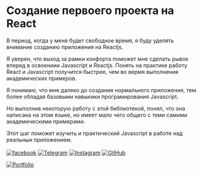 # Создание первоего проекта на React

В период, когда у меня будет свободное время, я буду уделять внимание созданию приложения на Reactjs.

Я уверен, что выход за рамки конфорта поможет мне сделать рывок вперед в освоениии Javascript и Reactjs. Понять на практике работу React и Javascript получится быстрее, чем во вермя выполнения академических примеров.

Я понимаю, что мне далеко до создания нормального приложения, тем более обладая базовыми навыкики програмирования Javascript. 

Но выполнив некоторую работу с этой библиотекой, понял, что она написана на этом языке, но имеет мало чего общего с теми самими академическими примерами.

Этот шаг поможет изучить и практический Javascript в работе над реальныи приложением.
<br><br>
[![facebook](https://img.shields.io/badge/-Facebook-1877F2?style=for-the-badge&logo=Figma&logoColor=eeffff)](https://www.facebook.com/frontendercode)
[![Telegram](https://img.shields.io/badge/-Telegram-26A5E4?style=for-the-badge&logo=Telegram&logoColor=eeffff)](https://t.me/frontendcoder)
[![Instagram](https://img.shields.io/badge/-Instagram-E4405F?style=for-the-badge&logo=Instagram&logoColor=eeffff)](https://www.instagram.com/frontendercode/?hl=ru)
[![GitHub](https://img.shields.io/badge/-GitHub-181717?style=for-the-badge&logo=GitHub&logoColor=eeffff)](https://github.com/frontend-coder)



[![Portfolio](https://img.shields.io/badge/-Портфолио-181717?style=for-the-badge&logo=Internet-Archive&logoColor=eeffff)](https://frontend-coder.github.io)